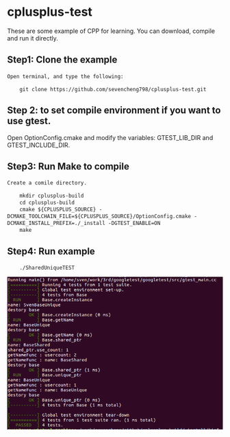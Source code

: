 # cplusplus-test

  These are some example of CPP for learning. 
  You can download, compile and run it directly.

## Step1: Clone the example
	Open terminal, and type the following:
```	
	git clone https://github.com/sevencheng798/cplusplus-test.git	
```
## Step 2: to set compile environment if you want to use gtest.
  Open OptionConfig.cmake and modify the variables: GTEST_LIB_DIR and GTEST_INCLUDE_DIR.

## Step3: Run Make to compile
	Create a comile directory.
```
	mkdir cplusplus-build
	cd cplusplus-build
	cmake ${CPLUSPLUS_SOURCE} -DCMAKE_TOOLCHAIN_FILE=${CPLUSPLUS_SOURCE}/OptionConfig.cmake -DCMAKE_INSTALL_PREFIX=./_install -DGTEST_ENABLE=ON
	make
```

## Step4: Run example
```
	./SharedUniqueTEST
```
<img src="img/test-example1.png" />


